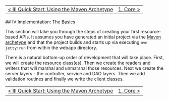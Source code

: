 <table>
  <tr>
    <td><a href="quickstart">&lt; III Quick Start: Using the Maven Archetype</a></td>
    <td align="right"><a href="implementation-core">1. Core &gt;</a></td>
  </tr>
</table>
## IV Implementation: The Basics

This section will take you through the steps of creating your first resource-based APIs.  It assumes you have generated an initial project via the [Maven archetype](quickstart) and that the project builds and starts up via executing ```mvn jetty:run``` from within the webapp directory.

There is a natural bottom-up order of development that will take place.  First, we will create the resource class(es).  Then we create the readers and writers that will marshal and unmarshal those resources.  Next we create the server layers - the controller, service and DAO layers.  Then we add validation routines and finally we write the client classes.

<table>
  <tr>
    <td><a href="quickstart">&lt; III Quick Start: Using the Maven Archetype</a></td>
    <td align="right"><a href="implementation-core">1. Core &gt;</a></td>
  </tr>
</table>